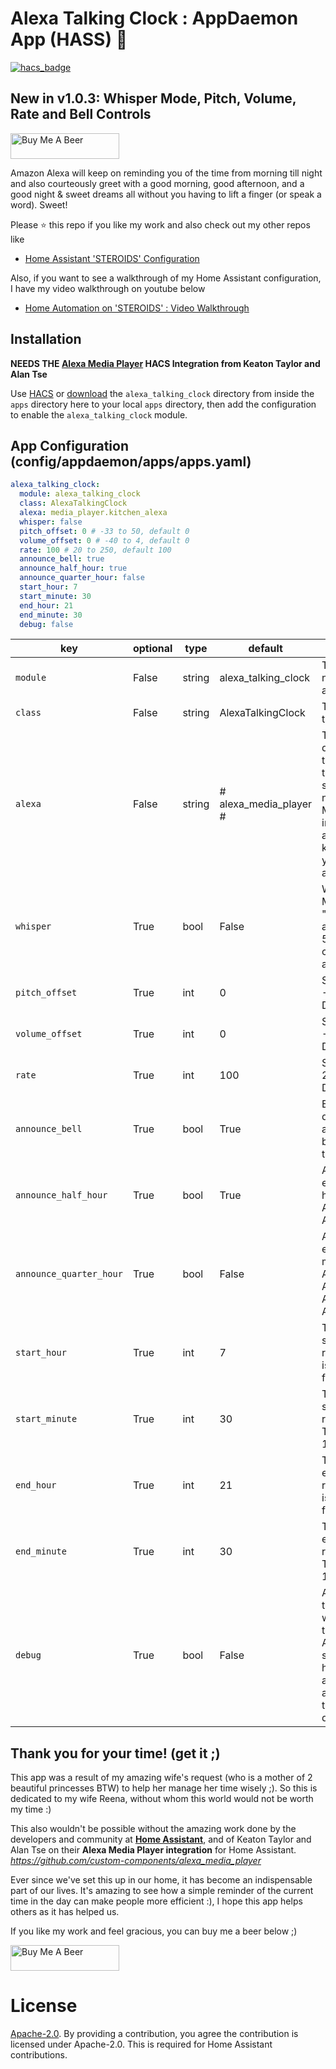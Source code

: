 # Alexa Talking Clock : AppDaemon App (HASS) :chicken:

[![hacs_badge](https://img.shields.io/badge/HACS-Default-orange.svg)](https://github.com/custom-components/hacs)

## New in v1.0.3: Whisper Mode, Pitch, Volume, Rate and Bell Controls

<a href="https://www.buymeacoffee.com/ubhits" target="_blank">
<img src="https://www.buymeacoffee.com/assets/img/custom_images/orange_img.png"
     alt="Buy Me A Beer" 
     style="height:41px !important; width:174px !important;" />
</a>

Amazon Alexa will keep on reminding you of the time from morning till night and also courteously greet with a good morning, good afternoon, and a good night & sweet dreams all without you having to lift a finger (or speak a word). Sweet!

Please ⭐ this repo if you like my work and also check out my other repos like
- [Home Assistant 'STEROIDS' Configuration](https://github.com/UbhiTS/ha-config-ataraxis)

Also, if you want to see a walkthrough of my Home Assistant configuration, I have my video walkthrough on youtube below
- [Home Automation on 'STEROIDS' : Video Walkthrough](https://youtu.be/qqktLE9_45A)

## Installation
**NEEDS THE [Alexa Media Player](https://github.com/custom-components/alexa_media_player) HACS Integration from Keaton Taylor and Alan Tse**

Use [HACS](https://github.com/custom-components/hacs) or [download](https://github.com/UbhiTS/HASS-AlexaTalkingClock/tree/master/apps/alexa_talking_clock) the `alexa_talking_clock` directory from inside the `apps` directory here to your local `apps` directory, then add the configuration to enable the `alexa_talking_clock` module.

## App Configuration (config/appdaemon/apps/apps.yaml)

```yaml
alexa_talking_clock:
  module: alexa_talking_clock
  class: AlexaTalkingClock
  alexa: media_player.kitchen_alexa
  whisper: false
  pitch_offset: 0 # -33 to 50, default 0
  volume_offset: 0 # -40 to 4, default 0
  rate: 100 # 20 to 250, default 100
  announce_bell: true
  announce_half_hour: true
  announce_quarter_hour: false
  start_hour: 7
  start_minute: 30
  end_hour: 21
  end_minute: 30
  debug: false
```

key | optional | type | default | description
-- | -- | -- | -- | --
`module` | False | string | alexa_talking_clock | The module name of the app.
`class` | False | string | AlexaTalkingClock | The name of the Class.
`alexa` | False | string | # alexa_media_player # | The Alexa device to target for the time reminder speech. You need the Alexa Media Player integration alive and kickin before you install this app.
`whisper` | True | bool | False | Whisper Mode. Set "Bell" to False and "Rate" to 50 for a creepy time announcement 
`pitch_offset` | True | int | 0 | Set between -33 and 50. Default 0
`volume_offset` | True | int | 0 | Set between -40 and 4. Default 0
`rate` | True | int | 100 | Set between 20 to 250. Default 100
`announce_bell` | True | bool | True | Enable or disable the announcement bell before the time speech
`announce_half_hour` | True | bool | True | Announce every half hour (It's 8 AM, It's 8:30 AM, It's 9 AM)
`announce_quarter_hour` | True | bool | False | Announce every 15 minutes (It's 8 AM, It's 8:15 AM, It's 8:30 AM, It's 8:45 AM, It's 9 AM)
`start_hour` | True | int | 7 | The hour to start time remiders. This is in 24h format.
`start_minute` | True | int | 30 | The minute to start time reminders. This can be 0, 15, 30, 45
`end_hour` | True | int | 21 | The hour to end time remiders. This is in 24h format.
`end_minute` | True | int | 30 | The minute to end time reminders. This can be 0, 15, 30, 45
`debug` | True | bool | False | Announces time instantly when you save the apps.yaml. Also, when set, will not honor start and end times and speak throughout the day and night

## Thank you for your time! (get it ;)
This app was a result of my amazing wife's request (who is a mother of 2 beautiful princesses BTW) to help her manage her time wisely ;). So this is dedicated to my wife Reena, without whom this world would not be worth my time :) 

This also wouldn't be possible without the amazing work done by the developers and community at **[Home Assistant](https://www.home-assistant.io/)**, and of Keaton Taylor and Alan Tse on their **Alexa Media Player integration** for Home Assistant. *https://github.com/custom-components/alexa_media_player*

Ever since we've set this up in our home, it has become an indispensable part of our lives. It's amazing to see how a simple reminder of the current time in the day can make people more efficient :), I hope this app helps others as it has helped us. 

If you like my work and feel gracious, you can buy me a beer below ;)

<a href="https://www.buymeacoffee.com/ubhits" target="_blank">
<img src="https://www.buymeacoffee.com/assets/img/custom_images/orange_img.png"
     alt="Buy Me A Beer" 
     style="height:41px !important; width:174px !important;" />
</a>

# License
[Apache-2.0](LICENSE). By providing a contribution, you agree the contribution is licensed under Apache-2.0. This is required for Home Assistant contributions.
